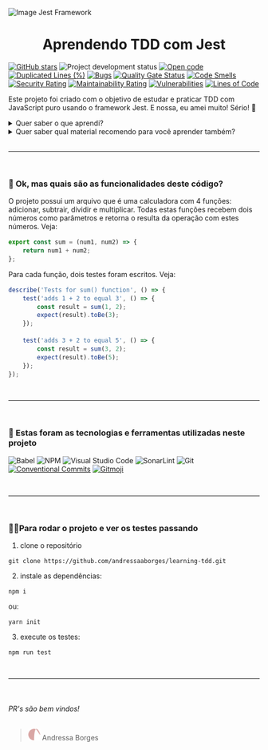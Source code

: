 ![Image Jest Framework](https://i.imgur.com/64HGWfN.png)

<h1 align="center">Aprendendo TDD com Jest</h1>

[![GitHub stars](https://img.shields.io/github/stars/andressaaborges/learning-tdd)](https://github.com/andressaaborges/learning-tdd/stargazers) ![Project development status](https://img.shields.io/static/v1?label=status&message=done&color=green&) [![Open code](https://img.shields.io/static/v1?label=&labelColor=333&logo=visualstudiocode&logoColor=blue&message=Open%20in%20Visual%20Studio%20Code&color=blue)](https://github.dev/andressaaborges/learning-tdd) [![Duplicated Lines (%)](https://sonarcloud.io/api/project_badges/measure?project=andressaaborges_learning-tdd&metric=duplicated_lines_density)](https://sonarcloud.io/summary/new_code?id=andressaaborges_learning-tdd) [![Bugs](https://sonarcloud.io/api/project_badges/measure?project=andressaaborges_learning-tdd&metric=bugs)](https://sonarcloud.io/summary/new_code?id=andressaaborges_learning-tdd) [![Quality Gate Status](https://sonarcloud.io/api/project_badges/measure?project=andressaaborges_learning-tdd&metric=alert_status)](https://sonarcloud.io/summary/new_code?id=andressaaborges_learning-tdd) [![Code Smells](https://sonarcloud.io/api/project_badges/measure?project=andressaaborges_learning-tdd&metric=code_smells)](https://sonarcloud.io/summary/new_code?id=andressaaborges_learning-tdd) [![Security Rating](https://sonarcloud.io/api/project_badges/measure?project=andressaaborges_learning-tdd&metric=security_rating)](https://sonarcloud.io/summary/new_code?id=andressaaborges_learning-tdd) [![Maintainability Rating](https://sonarcloud.io/api/project_badges/measure?project=andressaaborges_learning-tdd&metric=sqale_rating)](https://sonarcloud.io/summary/new_code?id=andressaaborges_learning-tdd) [![Vulnerabilities](https://sonarcloud.io/api/project_badges/measure?project=andressaaborges_learning-tdd&metric=vulnerabilities)](https://sonarcloud.io/summary/new_code?id=andressaaborges_learning-tdd) [![Lines of Code](https://sonarcloud.io/api/project_badges/measure?project=andressaaborges_learning-tdd&metric=ncloc)](https://sonarcloud.io/summary/new_code?id=andressaaborges_learning-tdd)

<p>
    Este projeto foi criado com o objetivo de estudar e praticar TDD com JavaScript puro usando o framework Jest. E nossa, eu amei muito! Sério! 🤩
</p>

<details>
    <summary>Quer saber o que aprendi?</summary>
    
    1. Tipos de testes automatizados e Continuous Delivery
    2. O que é TDD?
    3. O que é uma unidade?
    4. Vantagens TDD
    5. Ciclo de um TDD
    6. Testes nativos x Testes com libs/frameworks
    7. Documentação Jest (configuração e sintaxe)
    
</details>

<details>
    <summary>Quer saber qual material recomendo para você aprender também?</summary>
    
* [Se gosta de aprender por vídeos, assista as partes 1 e 2, você vai gostar! Os vídeos estão em pt-br :)](https://www.youtube.com/watch?v=hwgy0l7_XRE)
* [Leia a documentação do Jest! Não só porque é o guia da pessoa desenvolvedora, mas também porque ela é linda, acredite!](https://jestjs.io)
   
</details>

<br>
<hr>
<br>

<h3>
    🔎 Ok, mas quais são as funcionalidades deste código?
</h3>
<p>
    O projeto possui um arquivo que é uma calculadora com 4 funções: adicionar, subtrair, dividir e multiplicar. Todas estas funções recebem dois números como parâmetros e retorna o resulta da operação com estes números.
    Veja:
</p>

```javascript
export const sum = (num1, num2) => {
    return num1 + num2;
};
```

<p>
    Para cada função, dois testes foram escritos. Veja:
</p>

```javascript
describe('Tests for sum() function', () => {
    test('adds 1 + 2 to equal 3', () => {
        const result = sum(1, 2);
        expect(result).toBe(3);
    });

    test('adds 3 + 2 to equal 5', () => {
        const result = sum(3, 2);
        expect(result).toBe(5);
    });
});
```

<br>
<hr>
<br>

<h3>🧩 Estas foram as tecnologias e ferramentas utilizadas neste projeto</h3>

![Babel](https://img.shields.io/badge/Babel-F9DC3E?style=for-the-badge&logo=babel&logoColor=yellow&color=323330) ![NPM](https://img.shields.io/badge/npm-CB3837?style=for-the-badge&logo=npm&logoColor=white) ![Visual Studio Code](https://img.shields.io/badge/VSCode-0078D4?style=for-the-badge&logo=visual%20studio%20code&logoColor=white) ![SonarLint](https://img.shields.io/badge/SonarLint-CB2029?style=for-the-badge&logo=sonarlint&logoColor=white) ![Git](https://img.shields.io/badge/GIT-E44C30?style=for-the-badge&logo=git&logoColor=white) [![Conventional Commits](https://img.shields.io/badge/Conventional%20Commits-%23333?style=for-the-badge&logo=conventionalcommits&logoColor=white)](https://conventionalcommits.org) [![Gitmoji](https://img.shields.io/badge/gitmoji-%20😜%20😍-FFDD67.svg?style=for-the-badge)](https://gitmoji.dev)

<br>
<hr>
<br>

<h3>💃🏾‍Para rodar o projeto e ver os testes passando</h3>

1. clone o repositório
```shell
git clone https://github.com/andressaaborges/learning-tdd.git
```

2. instale as dependências:
```shell
npm i
```
ou:

```shell
yarn init
```

3. execute os testes:
```shell
npm run test
```

<br>
<hr>
<br>

<h6>
    PR's são bem vindos!
</h6>

> <img src="https://github.com/andressaaborges/portfolio-pretalab/blob/master/assets/logo-andressa-borges.svg" width="24" alt="Logo Andressa Borges"/> Andressa Borges
